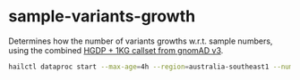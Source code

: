 # sample-variants-growth

Determines how the number of variants growths w.r.t. sample numbers, using the combined [HGDP + 1KG callset from gnomAD v3](https://gnomad.broadinstitute.org/downloads#v3-hgdp-1kg).

```bash
hailctl dataproc start --max-age=4h --region=australia-southeast1 --num-secondary-workers=20 sample-variants-growth && hailctl dataproc submit sample-variants-growth main.py && hailctl dataproc stop sample-variants-growth
```

